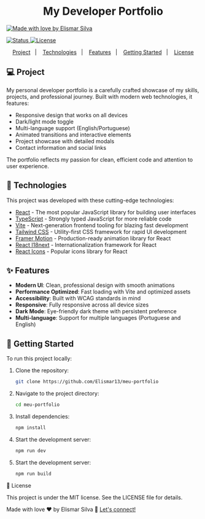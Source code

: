 <h1 align="center">
  My Developer Portfolio
</h1>

<a href="https://www.linkedin.com/in/elismarsilva">
  <img alt="Made with love by Elismar Silva" src="https://img.shields.io/badge/made%20with%20%E2%9D%A4%EF%B8%8F-by%20Elismar%20Silva-%23ff69b4">
</a>

<p>
<a aria-label="Status" href="#">
  <img alt="Status" src="https://img.shields.io/badge/status-active-success">
</a>
<a aria-label="License" href="#">
  <img alt="License" src="https://img.shields.io/badge/license-MIT-brightgreen">
</a>
</p>

<p align="center">
  <a href="#-project">Project</a>&nbsp;&nbsp;&nbsp;|&nbsp;&nbsp;&nbsp;
  <a href="#rocket-technologies">Technologies</a>&nbsp;&nbsp;&nbsp;|&nbsp;&nbsp;&nbsp;
  <a href="#-features">Features</a>&nbsp;&nbsp;&nbsp;|&nbsp;&nbsp;&nbsp;
  <a href="#-getting-started">Getting Started</a>&nbsp;&nbsp;&nbsp;|&nbsp;&nbsp;&nbsp;
  <a href="#memo-license">License</a>
</p>

## 💻 Project

My personal developer portfolio is a carefully crafted showcase of my skills, projects, and professional journey. Built with modern web technologies, it features:

- Responsive design that works on all devices
- Dark/light mode toggle
- Multi-language support (English/Portuguese)
- Animated transitions and interactive elements
- Project showcase with detailed modals
- Contact information and social links

The portfolio reflects my passion for clean, efficient code and attention to user experience.

## :rocket: Technologies

This project was developed with these cutting-edge technologies:

- [React](https://react.dev/) - The most popular JavaScript library for building user interfaces
- [TypeScript](https://www.typescriptlang.org/) - Strongly typed JavaScript for more reliable code
- [Vite](https://vitejs.dev/) - Next-generation frontend tooling for blazing fast development
- [Tailwind CSS](https://tailwindcss.com/) - Utility-first CSS framework for rapid UI development
- [Framer Motion](https://www.framer.com/motion/) - Production-ready animation library for React
- [React I18next](https://react.i18next.com/) - Internationalization framework for React
- [React Icons](https://react-icons.github.io/react-icons/) - Popular icons library for React

## ✨ Features

- **Modern UI**: Clean, professional design with smooth animations
- **Performance Optimized**: Fast loading with Vite and optimized assets
- **Accessibility**: Built with WCAG standards in mind
- **Responsive**: Fully responsive across all device sizes
- **Dark Mode**: Eye-friendly dark theme with persistent preference
- **Multi-language**: Support for multiple languages (Portuguese and English)

## 🚀 Getting Started

To run this project locally:

1. Clone the repository:
   ```bash
   git clone https://github.com/Elismar13/meu-portfolio
   ```
  
2. Navigate to the project directory:
   ```bash
   cd meu-portfolio
   ```

3. Install dependencies:
   ```bash
   npm install
   ```
4. Start the development server:
   ```bash
   npm run dev
   ```

5. Start the development server:
    ```bash
    npm run build
    ```

:memo: License

This project is under the MIT license. See the LICENSE file for details.

Made with love ♥ by Elismar Silva :wave: [Let's connect!](https://www.linkedin.com/in/elismarsilva/)